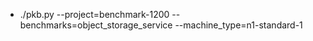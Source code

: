 * ./pkb.py --project=benchmark-1200 --benchmarks=object_storage_service --machine_type=n1-standard-1
